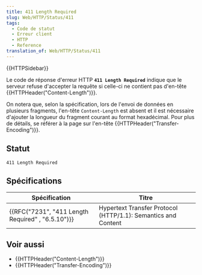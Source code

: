 ```yaml
---
title: 411 Length Required
slug: Web/HTTP/Status/411
tags:
  - Code de statut
  - Erreur client
  - HTTP
  - Reference
translation_of: Web/HTTP/Status/411
---
```

{{HTTPSidebar}}

Le code de réponse d'erreur HTTP **`411 Length Required`** indique que le serveur refuse d'accepter la requête si celle-ci ne contient pas d'en-tête {{HTTPHeader("Content-Length")}}.

On notera que, selon la spécification, lors de l'envoi de données en plusieurs fragments, l'en-tête `Content-Length` est absent et il est nécessaire d'ajouter la longueur du fragment courant au format hexadécimal. Pour plus de détails, se référer à la page sur l'en-tête {{HTTPHeader("Transfer-Encoding")}}.

## Statut

    411 Length Required

## Spécifications

| Spécification                                                    | Titre                                                         |
| ---------------------------------------------------------------- | ------------------------------------------------------------- |
| {{RFC("7231", "411 Length Required" , "6.5.10")}} | Hypertext Transfer Protocol (HTTP/1.1): Semantics and Content |

## Voir aussi

- {{HTTPHeader("Content-Length")}}
- {{HTTPHeader("Transfer-Encoding")}}
